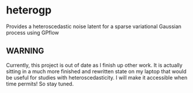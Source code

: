 # heterogp
Provides a heteroscedastic noise latent for a sparse variational Gaussian process using GPflow

## WARNING
Currently, this project is out of date as I finish up other work. 
It is actually sitting in a much more finished and rewritten state on my laptop that would be useful for studies with heteroscedasticity. 
I will make it accessible when time permits! So stay tuned.
